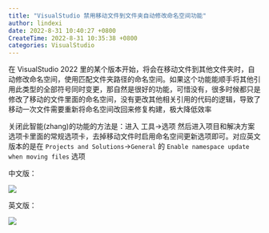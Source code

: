 ```yaml
---
title: "VisualStudio 禁用移动文件到文件夹自动修改命名空间功能"
author: lindexi
date: 2022-8-31 10:40:27 +0800
CreateTime: 2022-8-31 10:35:38 +0800
categories: VisualStudio
---
```


在 VisualStudio 2022 里的某个版本开始，将会在移动文件到其他文件夹时，自动修改命名空间，使用匹配文件夹路径的命名空间。如果这个功能能顺手将其他引用此类型的全部符号同时变更，那自然是很好的功能，可惜没有，很多时候都只是修改了移动的文件里面的命名空间，没有更改其他相关引用的代码的逻辑，导致了移动一次文件需要重新将命名空间改回来修复构建，极大降低效率

<!--more-->


<!-- 发布 -->
<!-- 博客 -->

关闭此智能(zhang)的功能的方法是：进入 工具->选项 然后进入项目和解决方案选项卡里面的常规选项卡，去掉移动文件时启用命名空间更新选项即可。对应英文版本的是在 `Projects and Solutions`->`General` 的 `Enable namespace update when moving files` 选项

中文版：

<!-- ![](image/VisualStudio 禁用移动文件到文件夹自动修改命名空间功能/VisualStudio 禁用移动文件到文件夹自动修改命名空间功能1.png) -->

![](http://image.acmx.xyz/lindexi%2FQQ%25E5%259B%25BE%25E7%2589%258720220831103818.png)

英文版：

<!-- ![](image/VisualStudio 禁用移动文件到文件夹自动修改命名空间功能/VisualStudio 禁用移动文件到文件夹自动修改命名空间功能0.png) -->

![](http://image.acmx.xyz/lindexi%2F20228311035501070.jpg)

